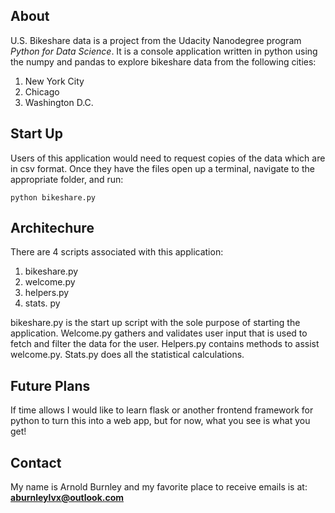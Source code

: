 ## About

U.S. Bikeshare data is a project from the Udacity Nanodegree program _Python for Data Science_.
It is a console application written in python using the numpy and pandas to explore bikeshare data from
the following cities:

1. New York City
2. Chicago
3. Washington D.C.

## Start Up
Users of this application would need to request copies of the data which are in csv format.
Once they have the files open up a terminal, navigate to the appropriate folder, and run: 

`python bikeshare.py`

## Architechure
There are 4 scripts associated with this application:

1. bikeshare.py
2. welcome.py
3. helpers.py
4. stats. py 

bikeshare.py is the start up script with the sole purpose of starting the application. Welcome.py gathers
and validates user input that is used to fetch and filter the data for the user. Helpers.py contains methods
to assist welcome.py. Stats.py does all the statistical calculations.

## Future Plans
If time allows I would like to learn flask or another frontend framework for python to turn this into a 
web app, but for now, what you see is what you get! 

## Contact
My name is Arnold Burnley and my favorite place to receive emails is at: **aburnleylvx@outlook.com**
